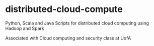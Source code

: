 # distributed-cloud-compute

Python, Scala and Java Scripts for distributed cloud computing using Hadoop and Spark

Associated with Cloud computing and security class at UofA
